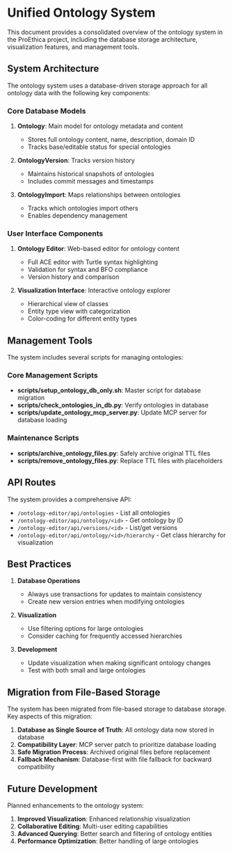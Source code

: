 # Unified Ontology System

This document provides a consolidated overview of the ontology system in the ProEthica project, including the database storage architecture, visualization features, and management tools.

## System Architecture

The ontology system uses a database-driven storage approach for all ontology data with the following key components:

### Core Database Models

1. **Ontology**: Main model for ontology metadata and content
   - Stores full ontology content, name, description, domain ID
   - Tracks base/editable status for special ontologies

2. **OntologyVersion**: Tracks version history
   - Maintains historical snapshots of ontologies
   - Includes commit messages and timestamps

3. **OntologyImport**: Maps relationships between ontologies
   - Tracks which ontologies import others
   - Enables dependency management

### User Interface Components

1. **Ontology Editor**: Web-based editor for ontology content 
   - Full ACE editor with Turtle syntax highlighting
   - Validation for syntax and BFO compliance
   - Version history and comparison

2. **Visualization Interface**: Interactive ontology explorer
   - Hierarchical view of classes
   - Entity type view with categorization
   - Color-coding for different entity types

## Management Tools

The system includes several scripts for managing ontologies:

### Core Management Scripts

- **scripts/setup_ontology_db_only.sh**: Master script for database migration
- **scripts/check_ontologies_in_db.py**: Verify ontologies in database
- **scripts/update_ontology_mcp_server.py**: Update MCP server for database loading

### Maintenance Scripts

- **scripts/archive_ontology_files.py**: Safely archive original TTL files
- **scripts/remove_ontology_files.py**: Replace TTL files with placeholders

## API Routes

The system provides a comprehensive API:

- `/ontology-editor/api/ontologies` - List all ontologies
- `/ontology-editor/api/ontology/<id>` - Get ontology by ID
- `/ontology-editor/api/versions/<id>` - List/get versions
- `/ontology-editor/api/ontology/<id>/hierarchy` - Get class hierarchy for visualization

## Best Practices

1. **Database Operations**
   - Always use transactions for updates to maintain consistency
   - Create new version entries when modifying ontologies

2. **Visualization**
   - Use filtering options for large ontologies
   - Consider caching for frequently accessed hierarchies

3. **Development**
   - Update visualization when making significant ontology changes
   - Test with both small and large ontologies

## Migration from File-Based Storage

The system has been migrated from file-based storage to database storage. Key aspects of this migration:

1. **Database as Single Source of Truth**: All ontology data now stored in database
2. **Compatibility Layer**: MCP server patch to prioritize database loading
3. **Safe Migration Process**: Archived original files before replacement
4. **Fallback Mechanism**: Database-first with file fallback for backward compatibility

## Future Development

Planned enhancements to the ontology system:

1. **Improved Visualization**: Enhanced relationship visualization
2. **Collaborative Editing**: Multi-user editing capabilities
3. **Advanced Querying**: Better search and filtering of ontology entities
4. **Performance Optimization**: Better handling of large ontologies

